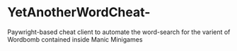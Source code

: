 # YetAnotherWordCheat-
Paywright-based cheat client to automate the word-search for the varient of Wordbomb contained inside Manic Minigames
